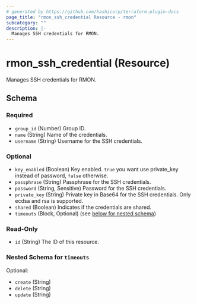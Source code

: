 ```yaml
---
# generated by https://github.com/hashicorp/terraform-plugin-docs
page_title: "rmon_ssh_credential Resource - rmon"
subcategory: ""
description: |-
  Manages SSH credentials for RMON.
---
```


# rmon_ssh_credential (Resource)

Manages SSH credentials for RMON.



<!-- schema generated by tfplugindocs -->
## Schema

### Required

- `group_id` (Number) Group ID.
- `name` (String) Name of the credentials.
- `username` (String) Username for the SSH credentials.

### Optional

- `key_enabled` (Boolean) Key enabled. `true` you want use private_key instead of password, `false` otherwise.
- `passphrase` (String) Passphrase for the SSH credentials.
- `password` (String, Sensitive) Password for the SSH credentials.
- `private_key` (String) Private key in Base64 for the SSH credentials. Only ecdsa and rsa is supported.
- `shared` (Boolean) Indicates if the credentials are shared.
- `timeouts` (Block, Optional) (see [below for nested schema](#nestedblock--timeouts))

### Read-Only

- `id` (String) The ID of this resource.

<a id="nestedblock--timeouts"></a>
### Nested Schema for `timeouts`

Optional:

- `create` (String)
- `delete` (String)
- `update` (String)
